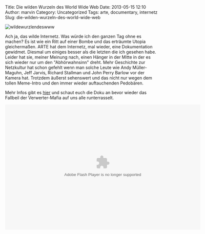 Title: Die wilden Wurzeln des World Wide Web
Date: 2013-05-15 12:10
Author: marvin
Category: Uncategorized
Tags: arte, documentary, internetz
Slug: die-wilden-wurzeln-des-world-wide-web

![wildewurzlendeswww]({static}/images/wildewurzlendeswww.jpg)

Ach ja, das wilde Internetz. Was würde ich den ganzen Tag ohne es
machen? Es ist wie ein Ritt auf einer Bombe und das erträumte Utopia
gleichermaßen. ARTE hat dem Internetz, mal wieder, eine Dokumentation
gewidmet. Diesmal um einiges besser als die letzten die ich gesehen
habe. Leider hat sie, meiner Meinung nach, einen Hänger in der Mitte in
der es sich wieder nur um den "Abhörwahnsinn" dreht. Mehr Geschichte zur
Netzkultur hat schon gefehlt wenn man solche Leute wie Andy
Müller-Maguhn, Jeff Jarvis, Richard Stallman und John Perry Barlow vor
der Kamera hat. Trotzdem äußerst sehenswert und das nicht nur wegen dem
tollen Meme-Intro und den immer wieder auftauchenden Pedobären.

Mehr Infos gibt es
[hier](http://www.arte.tv/guide/de/047954-000/die-wilden-wurzeln-des-world-wide-web)
und schaut euch die Doku an bevor wieder das Fallbeil der
Verwerter-Mafia auf uns alle runterrasselt.

<p>
<object classid="clsid:D27CDB6E-AE6D-11cf-96B8-444553540000" codebase="http://download.macromedia.com/pub/shockwave/cabs/flash/swflash.cab#version=10,0,0,0" id="playerArte" allowscriptaccess="always" width="640" height="410">
<param name="allowFullScreen" value="true"></param><param name="allowScriptAccess" value="always"></param><param name="quality" value="high"><param name="movie" value="http://videos.arte.tv/videoplayer.swf?mode=prod&amp;videorefFileUrl=http%3A%2F%2Fvideos%2Earte%2Etv%2Fde%2Fdo%5Fdelegate%2Fvideos%2Fdie%2Dwilden%2Dwurzeln%2Ddes%2Dworld%2Dwide%2Dweb%2D%2D7495068%2Cview%2CasPlayerXml%2Exml&amp;admin=false&amp;autoPlay=true&amp;localizedPathUrl=http%3A%2F%2Fvideos%2Earte%2Etv%2Fcae%2Fstatic%2Fflash%2Fplayer%2F⟨=de&amp;configFileUrl=http%3A%2F%2Fvideos%2Earte%2Etv%2Fcae%2Fstatic%2Fflash%2Fplayer%2Fconfig%2Exml&amp;videoId=7495068&amp;embed=true&amp;autoPlay=false">

<embed src="http://videos.arte.tv/videoplayer.swf?mode=prod&amp;videorefFileUrl=http%3A%2F%2Fvideos%2Earte%2Etv%2Fde%2Fdo%5Fdelegate%2Fvideos%2Fdie%2Dwilden%2Dwurzeln%2Ddes%2Dworld%2Dwide%2Dweb%2D%2D7495068%2Cview%2CasPlayerXml%2Exml&amp;admin=false&amp;autoPlay=true&amp;localizedPathUrl=http%3A%2F%2Fvideos%2Earte%2Etv%2Fcae%2Fstatic%2Fflash%2Fplayer%2F⟨=de&amp;configFileUrl=http%3A%2F%2Fvideos%2Earte%2Etv%2Fcae%2Fstatic%2Fflash%2Fplayer%2Fconfig%2Exml&amp;videoId=7495068&amp;embed=true&amp;autoPlay=false" width="640" height="410" allowfullscreen="true" name="playerArte" quality="high" allowscriptaccess="always" pluginspage="http://www.macromedia.com/go/getflashplayer" type="application/x-shockwave-flash">
</embed>
</object>
</p>


